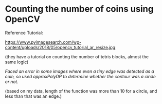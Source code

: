 # Counting the number of coins using OpenCV

Reference Tutorial:

https://www.pyimagesearch.com/wp-content/uploads/2018/05/opencv_tutorial_ar_resize.jpg

(they have a tutorial on counting the number of tetris blocks, almost the same logic)


_Faced an error in some images where even a tiny edge was detected as a coin, so used approxPolyDP to determine whether the contour was a circle or not._

(based on my data, length of the function was more than 10 for a circle, and less than that was an edge.)
